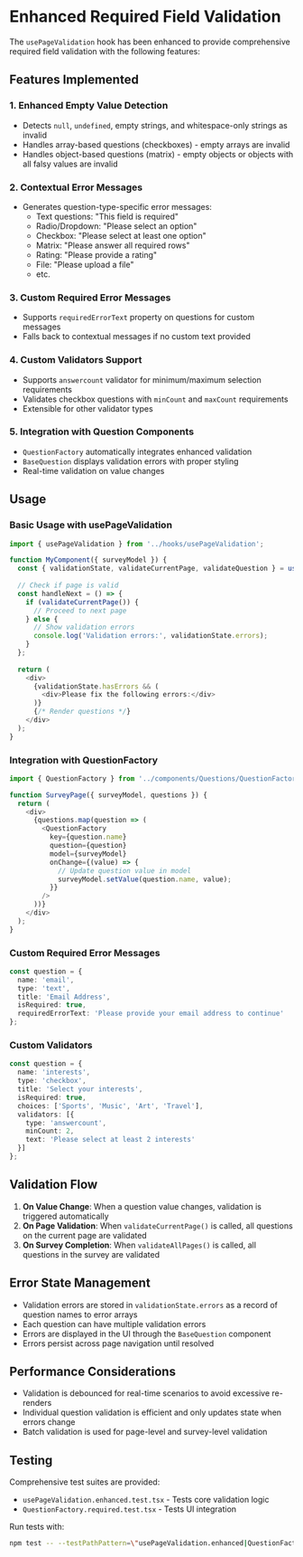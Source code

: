 # Enhanced Required Field Validation

The `usePageValidation` hook has been enhanced to provide comprehensive required field validation with the following features:

## Features Implemented

### 1. Enhanced Empty Value Detection
- Detects `null`, `undefined`, empty strings, and whitespace-only strings as invalid
- Handles array-based questions (checkboxes) - empty arrays are invalid
- Handles object-based questions (matrix) - empty objects or objects with all falsy values are invalid

### 2. Contextual Error Messages
- Generates question-type-specific error messages:
  - Text questions: \"This field is required\"
  - Radio/Dropdown: \"Please select an option\"
  - Checkbox: \"Please select at least one option\"
  - Matrix: \"Please answer all required rows\"
  - Rating: \"Please provide a rating\"
  - File: \"Please upload a file\"
  - etc.

### 3. Custom Required Error Messages
- Supports `requiredErrorText` property on questions for custom messages
- Falls back to contextual messages if no custom text provided

### 4. Custom Validators Support
- Supports `answercount` validator for minimum/maximum selection requirements
- Validates checkbox questions with `minCount` and `maxCount` requirements
- Extensible for other validator types

### 5. Integration with Question Components
- `QuestionFactory` automatically integrates enhanced validation
- `BaseQuestion` displays validation errors with proper styling
- Real-time validation on value changes

## Usage

### Basic Usage with usePageValidation

```typescript
import { usePageValidation } from '../hooks/usePageValidation';

function MyComponent({ surveyModel }) {
  const { validationState, validateCurrentPage, validateQuestion } = usePageValidation(surveyModel);
  
  // Check if page is valid
  const handleNext = () => {
    if (validateCurrentPage()) {
      // Proceed to next page
    } else {
      // Show validation errors
      console.log('Validation errors:', validationState.errors);
    }
  };
  
  return (
    <div>
      {validationState.hasErrors && (
        <div>Please fix the following errors:</div>
      )}
      {/* Render questions */}
    </div>
  );
}
```

### Integration with QuestionFactory

```typescript
import { QuestionFactory } from '../components/Questions/QuestionFactory';

function SurveyPage({ surveyModel, questions }) {
  return (
    <div>
      {questions.map(question => (
        <QuestionFactory
          key={question.name}
          question={question}
          model={surveyModel}
          onChange={(value) => {
            // Update question value in model
            surveyModel.setValue(question.name, value);
          }}
        />
      ))}
    </div>
  );
}
```

### Custom Required Error Messages

```typescript
const question = {
  name: 'email',
  type: 'text',
  title: 'Email Address',
  isRequired: true,
  requiredErrorText: 'Please provide your email address to continue'
};
```

### Custom Validators

```typescript
const question = {
  name: 'interests',
  type: 'checkbox',
  title: 'Select your interests',
  isRequired: true,
  choices: ['Sports', 'Music', 'Art', 'Travel'],
  validators: [{
    type: 'answercount',
    minCount: 2,
    text: 'Please select at least 2 interests'
  }]
};
```

## Validation Flow

1. **On Value Change**: When a question value changes, validation is triggered automatically
2. **On Page Validation**: When `validateCurrentPage()` is called, all questions on the current page are validated
3. **On Survey Completion**: When `validateAllPages()` is called, all questions in the survey are validated

## Error State Management

- Validation errors are stored in `validationState.errors` as a record of question names to error arrays
- Each question can have multiple validation errors
- Errors are displayed in the UI through the `BaseQuestion` component
- Errors persist across page navigation until resolved

## Performance Considerations

- Validation is debounced for real-time scenarios to avoid excessive re-renders
- Individual question validation is efficient and only updates state when errors change
- Batch validation is used for page-level and survey-level validation

## Testing

Comprehensive test suites are provided:
- `usePageValidation.enhanced.test.tsx` - Tests core validation logic
- `QuestionFactory.required.test.tsx` - Tests UI integration

Run tests with:
```bash
npm test -- --testPathPattern=\"usePageValidation.enhanced|QuestionFactory.required\"
```